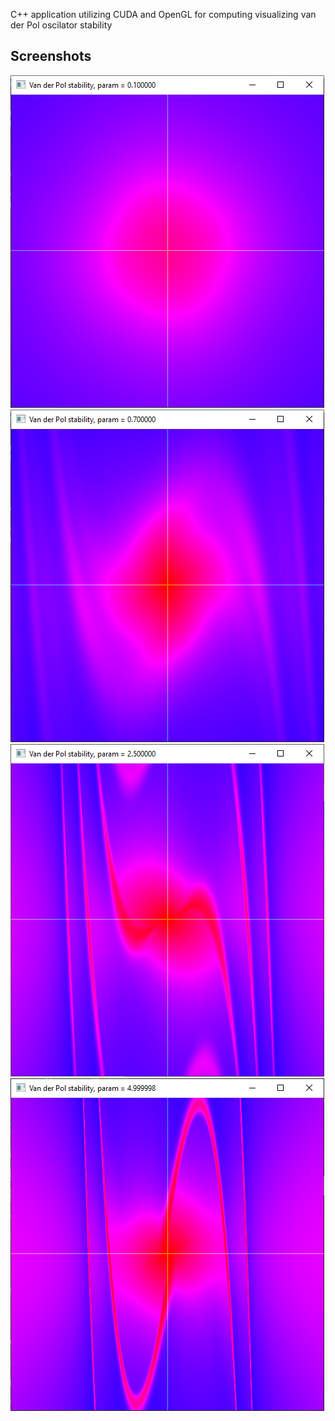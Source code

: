  C++ application utilizing CUDA and OpenGL for computing visualizing van der Pol oscilator stability

## Screenshots
![Application Screenshot](screenshots/param=0.1.png)
![Application Screenshot](screenshots/param=0.7.png)
![Application Screenshot](screenshots/param=2.5.png)
![Application Screenshot](screenshots/param=5.0.png)